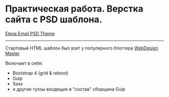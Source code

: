 # Практическая работа. Верстка сайта с PSD шаблона.

[Elena Email PSD Theme](https://artemchubatyi.github.io/app/)

---

Стартовый HTML шаблон был взят у популярного блоггера [WebDesign Master](https://github.com/agragregra/OptimizedHTML-4)

Включает в себя:
  + Bootstrap 4 (grid & reboot)
  + Gulp
  + Sass
  + и другие тулзы входящие в "состав" сборщика Gulp